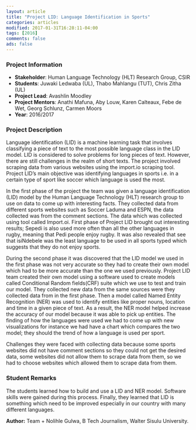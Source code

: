 ```yaml
---
layout: article
title: "Project LID: Language Identification in Sports"
categories: articles
modified: 2017-01-31T16:28:11-04:00
tags: [2016]
comments: false
ads: false
---
```



### Project Information

* **Stakeholder**: Human Language Technology (HLT) Research Group, CSIR
* **Students**: Juwaki Ledwaba (UL), Thabo Mahlangu (TUT), Chris Zitha (UL)
* **Project Lead**:  Avashlin Moodley
* **Project Mentors**: Anathi Mafuna, Aby Louw, Karen Calteaux, Febe de Wet, Georg Schlunz, Carmen Moors
* **Year**: 2016/2017

### Project Description

Language identification (LID) is a machine learning task that involves classifying a piece of text to the most possible language class in the LID model. LID is considered to solve problems for long pieces of text. However, there are still challenges in the realm of short texts. The project involved scraping data from various websites using the import.io scraping tool. Project LID’s main objective was identifying languages in sports i.e. in a certain type of sport like soccer which language is used the most.

In the first phase of the project the team was given a language identification (LID) model by the Human Language Technology (HLT) research group to use on data to come up with interesting facts. They collected data from different sports websites such as Soccer Laduma and ESPN, the data collected was from the comment sections. The data which was collected using tool called Import.oi. First phase of Project LID brought out interesting results; Sepedi is also used more often than all the other languages in rugby, meaning that Pedi people enjoy rugby. It was also revealed that see that isiNdebele was the least language to be used in all sports typed which suggests that they do not enjoy sports.

During the second phase it was discovered that the LID model we used in the first phase was not very accurate so they had to create their own model which had to be more accurate than the one we used previously. Project LID team created their own model using a software used to create models called Conditional Random fields(CRF) suite which we use to test and train our model. They collected new data from the same sources were they collected data from in the first phase. Then a model called Named Entity Recognition (NER) was used to identify entities like proper nouns, location and time in a given piece of text. As a result, the NER model helped increase the accuracy of our model because it was able to pick up entities. The finding of how the languages were used we had to come up with new visualizations for instance we had have a chart which compares the two model; they should the trend of how a language is used per sport.

Challenges they were faced with collecting data because some sports websites did not have comment sections so they could not get the desired data, some websites did not allow them to scrape data from them, so we had to choose websites which allowed them to scrape data from them.

### Student Remarks

The students learned how to build and use a LID and NER model. Software skills were gained during this process. Finally, they learned that LID is something which need to be improved especially in our country with many different languages.

**Author:** Team + Nolihle Gulwa, B Tech Journalism, Walter Sisulu University.
